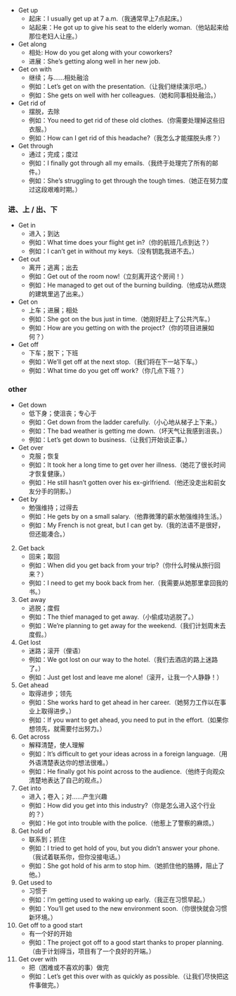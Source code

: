 
- Get up
    * 起床：I usually get up at 7 a.m.（我通常早上7点起床。）
    * 站起来：He got up to give his seat to the elderly woman.（他站起来给那位老妇人让座。）
- Get along
    * 相处: How do you get along with your coworkers? 
    * 进展：She’s getting along well in her new job. 
- Get on with
    * 继续；与……相处融洽
    * 例如：Let’s get on with the presentation.（让我们继续演示吧。）
    * 例如：She gets on well with her colleagues.（她和同事相处融洽。）
- Get rid of
    * 摆脱，去除
    * 例如：You need to get rid of these old clothes.（你需要处理掉这些旧衣服。）
    * 例如：How can I get rid of this headache?（我怎么才能摆脱头疼？）
- Get through
    * 通过；完成；度过
    * 例如：I finally got through all my emails.（我终于处理完了所有的邮件。）
    * 例如：She’s struggling to get through the tough times.（她正在努力度过这段艰难时期。）

### 进、上 / 出、下
- Get in
    * 进入；到达
    * 例如：What time does your flight get in?（你的航班几点到达？）
    * 例如：I can’t get in without my keys.（没有钥匙我进不去。）
- Get out
    * 离开；逃离；出去
    * 例如：Get out of the room now!（立刻离开这个房间！）
    * 例如：He managed to get out of the burning building.（他成功从燃烧的建筑里逃了出来。）
- Get on
    * 上车；进展；相处
    * 例如：She got on the bus just in time.（她刚好赶上了公共汽车。）
    * 例如：How are you getting on with the project?（你的项目进展如何？）
- Get off
    * 下车；脱下；下班
    * 例如：We’ll get off at the next stop.（我们将在下一站下车。）
    * 例如：What time do you get off work?（你几点下班？）

### other
- Get down
    * 低下身；使沮丧；专心于
    * 例如：Get down from the ladder carefully.（小心地从梯子上下来。）
    * 例如：The bad weather is getting me down.（坏天气让我感到沮丧。）
    * 例如：Let’s get down to business.（让我们开始谈正事。）
- Get over
    * 克服；恢复
    * 例如：It took her a long time to get over her illness.（她花了很长时间才恢复健康。）
    * 例如：He still hasn’t gotten over his ex-girlfriend.（他还没走出和前女友分手的阴影。）
- Get by
    * 勉强维持；过得去
    * 例如：He gets by on a small salary.（他靠微薄的薪水勉强维持生活。）
    * 例如：My French is not great, but I can get by.（我的法语不是很好，但还能凑合。）


2. Get back
    * 回来；取回
    * 例如：When did you get back from your trip?（你什么时候从旅行回来？）
    * 例如：I need to get my book back from her.（我需要从她那里拿回我的书。）
3. Get away
    * 逃脱；度假
    * 例如：The thief managed to get away.（小偷成功逃脱了。）
    * 例如：We’re planning to get away for the weekend.（我们计划周末去度假。）
4. Get lost
    * 迷路；滚开（俚语）
    * 例如：We got lost on our way to the hotel.（我们去酒店的路上迷路了。）
    * 例如：Just get lost and leave me alone!（滚开，让我一个人静静！）
5. Get ahead
    * 取得进步；领先
    * 例如：She works hard to get ahead in her career.（她努力工作以在事业上取得进步。）
    * 例如：If you want to get ahead, you need to put in the effort.（如果你想领先，就需要付出努力。）
6. Get across
    * 解释清楚，使人理解
    * 例如：It’s difficult to get your ideas across in a foreign language.（用外语清楚表达你的想法很难。）
    * 例如：He finally got his point across to the audience.（他终于向观众清楚地表达了自己的观点。）
7. Get into
    * 进入；卷入；对……产生兴趣
    * 例如：How did you get into this industry?（你是怎么进入这个行业的？）
    * 例如：He got into trouble with the police.（他惹上了警察的麻烦。）
9. Get hold of
    * 联系到；抓住
    * 例如：I tried to get hold of you, but you didn’t answer your phone.（我试着联系你，但你没接电话。）
    * 例如：She got hold of his arm to stop him.（她抓住他的胳膊，阻止了他。）
10. Get used to
    * 习惯于
    * 例如：I’m getting used to waking up early.（我正在习惯早起。）
    * 例如：You’ll get used to the new environment soon.（你很快就会习惯新环境。）
11. Get off to a good start
    * 有一个好的开始
    * 例如：The project got off to a good start thanks to proper planning.（由于计划得当，项目有了一个良好的开端。）
13. Get over with
    * 把（困难或不喜欢的事）做完
    * 例如：Let’s get this over with as quickly as possible.（让我们尽快把这件事做完。）
